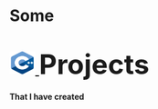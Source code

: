 # <Body>Some</Body>
# <Head><a href="https://www.w3schools.com/cpp/" target="_blank" rel="noreferrer"> <img src="https://raw.githubusercontent.com/devicons/devicon/master/icons/cplusplus/cplusplus-original.svg" alt="cplusplus" width="45" height="40"/> </a>  <font size="+4"> <B>Projects </B> </font> </Head>
<B> That I have created </B>
